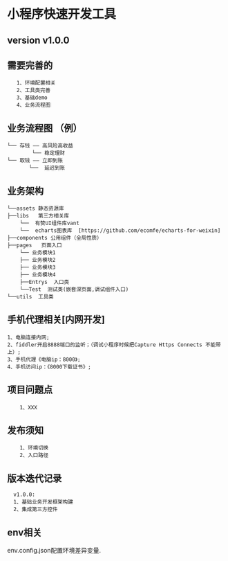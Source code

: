 # 小程序快速开发工具

## version v1.0.0

## 需要完善的
```
   1、环境配置相关
   2、工具类完善
   3、基础demo
   4、业务流程图
```

## 业务流程图 （例）
    └── 存钱 —— 高风险高收益
            └── 稳定理财
    └── 取钱 —— 立即到账
           └──  延迟到账

## 业务架构
    └──assets 静态资源库
    ├──libs   第三方相关库
        └──  有赞UI组件库vant
        └──  echarts图表库  [https://github.com/ecomfe/echarts-for-weixin]
    ├──components 公用组件（全局性质）
    ├──pages   页面入口
        └── 业务模块1
        ├── 业务模块2
        ├── 业务模块3
        ├── 业务模块4
        ├──Entrys  入口类
        └──Test  测试类(嵌套深页面,调试组件入口)
    └──utils  工具类

## 手机代理相关[内网开发]
    1、电脑连接内网;
    2、fiddler开启8888端口的监听；（调试小程序时候把Capture Https Connects 不能带上）;
    3、手机代理《电脑ip：8000》;
    4、手机访问ip：《8000下载证书》;

## 项目问题点
```
    1、XXX
```

## 发布须知
```
    1、环境切换
    2、入口路径
```


## 版本迭代记录
```
  v1.0.0:
  1、基础业务开发框架构建
  2、集成第三方控件
```

## env相关
   env.config.json配置环境差异变量.
   
